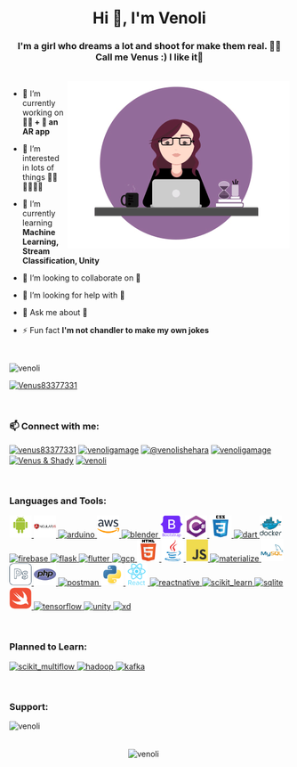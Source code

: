 <h1 align="center">Hi 👋, I'm Venoli</h1>
<h3 align="center">I'm a girl who dreams a lot and shoot for make them real. 🧚‍♀️ Call me Venus :) I like it🌸</h3>
</br>

<img align="right" width="400" height="300" src="me.gif">


- 🔭 I’m currently working on **👩‍🎓 + 🍊 an AR app**

- 👀 I’m interested in lots of things 👩‍💻👩‍🎓🔭💫

- 🌱 I’m currently learning **Machine Learning, Stream Classification, Unity**

- 💞️ I’m looking to collaborate on **🤫**

- 🤝 I’m looking for help with **🤫**

- 💬 Ask me about **🤔**

- ⚡ Fun fact **I'm not chandler to make my own jokes**
</br>
<p align="left"> <img src="https://komarev.com/ghpvc/?username=venoli&label=Profile%20views&color=0e75b6&style=flat" alt="venoli" /> </p>


<p align="left"> <a href="https://twitter.com/Venus83377331" target="blank"><img src="https://img.shields.io/twitter/follow/Venus83377331?logo=twitter&style=for-the-badge" alt="Venus83377331" /></a> </p>

</br>
<h3 align="left">📫 Connect with me:</h3>
<p align="left">
<a href="https://twitter.com/venus83377331" target="blank"><img align="center" src="https://cdn.jsdelivr.net/npm/simple-icons@3.0.1/icons/twitter.svg" alt="venus83377331" height="30" width="40" /></a>
<a href="https://linkedin.com/in/venoligamage" target="blank"><img align="center" src="https://cdn.jsdelivr.net/npm/simple-icons@3.0.1/icons/linkedin.svg" alt="venoligamage" height="30" width="40" /></a>
<a href="https://medium.com/@venolishehara" target="blank"><img align="center" src="https://cdn.jsdelivr.net/npm/simple-icons@3.0.1/icons/medium.svg" alt="@venolishehara" height="30" width="40" /></a>
<a href="https://instagram.com/venoligamage" target="blank"><img align="center" src="https://cdn.jsdelivr.net/npm/simple-icons@3.0.1/icons/instagram.svg" alt="venoligamage" height="30" width="40" /></a>
<a href="https://youtube.com/channel/UCOTivpqaLImYQO_YGSnzyKg" target="blank"><img align="center" src="https://cdn.jsdelivr.net/npm/simple-icons@3.0.1/icons/youtube.svg" alt="Venus & Shady" height="30" width="40" /></a>
<a href="https://fb.com/venoli.gamage" target="blank"><img align="center" src="https://cdn.jsdelivr.net/npm/simple-icons@3.0.1/icons/facebook.svg" alt="venoli" height="30" width="40" /></a>

</p>
</br>
<h3 align="left">Languages and Tools:</h3>
<p align="left"> <a href="https://developer.android.com" target="_blank"> <img src="https://raw.githubusercontent.com/devicons/devicon/master/icons/android/android-original-wordmark.svg" alt="android" width="40" height="40"/> </a> <a href="https://angular.io" target="_blank"> <img src="https://raw.githubusercontent.com/devicons/devicon/master/icons/angularjs/angularjs-original-wordmark.svg" alt="angularjs" width="40" height="40"/> </a> <a href="https://www.arduino.cc/" target="_blank"> <img src="https://cdn.worldvectorlogo.com/logos/arduino-1.svg" alt="arduino" width="40" height="40"/> </a> <a href="https://aws.amazon.com" target="_blank"> <img src="https://raw.githubusercontent.com/devicons/devicon/master/icons/amazonwebservices/amazonwebservices-original-wordmark.svg" alt="aws" width="40" height="40"/> </a> <a href="https://www.blender.org/" target="_blank"> <img src="https://download.blender.org/branding/community/blender_community_badge_white.svg" alt="blender" width="40" height="40"/> </a> <a href="https://getbootstrap.com" target="_blank"> <img src="https://raw.githubusercontent.com/devicons/devicon/master/icons/bootstrap/bootstrap-plain-wordmark.svg" alt="bootstrap" width="40" height="40"/> </a> <a href="https://www.w3schools.com/cs/" target="_blank"> <img src="https://raw.githubusercontent.com/devicons/devicon/master/icons/csharp/csharp-original.svg" alt="csharp" width="40" height="40"/> </a> <a href="https://www.w3schools.com/css/" target="_blank"> <img src="https://raw.githubusercontent.com/devicons/devicon/master/icons/css3/css3-original-wordmark.svg" alt="css3" width="40" height="40"/> </a> <a href="https://dart.dev" target="_blank"> <img src="https://www.vectorlogo.zone/logos/dartlang/dartlang-icon.svg" alt="dart" width="40" height="40"/> </a> <a href="https://www.docker.com/" target="_blank"> <img src="https://raw.githubusercontent.com/devicons/devicon/master/icons/docker/docker-original-wordmark.svg" alt="docker" width="40" height="40"/> </a> <a href="https://firebase.google.com/" target="_blank"> <img src="https://www.vectorlogo.zone/logos/firebase/firebase-icon.svg" alt="firebase" width="40" height="40"/> </a> <a href="https://flask.palletsprojects.com/" target="_blank"> <img src="https://www.vectorlogo.zone/logos/pocoo_flask/pocoo_flask-icon.svg" alt="flask" width="40" height="40"/> </a> <a href="https://flutter.dev" target="_blank"> <img src="https://www.vectorlogo.zone/logos/flutterio/flutterio-icon.svg" alt="flutter" width="40" height="40"/> </a> <a href="https://cloud.google.com" target="_blank"> <img src="https://www.vectorlogo.zone/logos/google_cloud/google_cloud-icon.svg" alt="gcp" width="40" height="40"/> </a>  <a href="https://www.w3.org/html/" target="_blank"> <img src="https://raw.githubusercontent.com/devicons/devicon/master/icons/html5/html5-original-wordmark.svg" alt="html5" width="40" height="40"/> </a> <a href="https://www.java.com" target="_blank"> <img src="https://raw.githubusercontent.com/devicons/devicon/master/icons/java/java-original.svg" alt="java" width="40" height="40"/> </a> <a href="https://developer.mozilla.org/en-US/docs/Web/JavaScript" target="_blank"> <img src="https://raw.githubusercontent.com/devicons/devicon/master/icons/javascript/javascript-original.svg" alt="javascript" width="40" height="40"/> </a> <a href="https://materializecss.com/" target="_blank"> <img src="https://raw.githubusercontent.com/prplx/svg-logos/5585531d45d294869c4eaab4d7cf2e9c167710a9/svg/materialize.svg" alt="materialize" width="40" height="40"/> </a> <a href="https://www.mysql.com/" target="_blank"> <img src="https://raw.githubusercontent.com/devicons/devicon/master/icons/mysql/mysql-original-wordmark.svg" alt="mysql" width="40" height="40"/> </a> <a href="https://www.photoshop.com/en" target="_blank"> <img src="https://raw.githubusercontent.com/devicons/devicon/master/icons/photoshop/photoshop-line.svg" alt="photoshop" width="40" height="40"/> </a> <a href="https://www.php.net" target="_blank"> <img src="https://raw.githubusercontent.com/devicons/devicon/master/icons/php/php-original.svg" alt="php" width="40" height="40"/> </a> <a href="https://postman.com" target="_blank"> <img src="https://www.vectorlogo.zone/logos/getpostman/getpostman-icon.svg" alt="postman" width="40" height="40"/> </a> <a href="https://www.python.org" target="_blank"> <img src="https://raw.githubusercontent.com/devicons/devicon/master/icons/python/python-original.svg" alt="python" width="40" height="40"/> </a> <a href="https://reactjs.org/" target="_blank"> <img src="https://raw.githubusercontent.com/devicons/devicon/master/icons/react/react-original-wordmark.svg" alt="react" width="40" height="40"/> </a> <a href="https://reactnative.dev/" target="_blank"> <img src="https://reactnative.dev/img/header_logo.svg" alt="reactnative" width="40" height="40"/> </a> <a href="https://scikit-learn.org/" target="_blank"> <img src="https://upload.wikimedia.org/wikipedia/commons/0/05/Scikit_learn_logo_small.svg" alt="scikit_learn" width="40" height="40"/> </a> <a href="https://www.sqlite.org/" target="_blank"> <img src="https://www.vectorlogo.zone/logos/sqlite/sqlite-icon.svg" alt="sqlite" width="40" height="40"/> </a> <a href="https://developer.apple.com/swift/" target="_blank"> <img src="https://raw.githubusercontent.com/devicons/devicon/master/icons/swift/swift-original.svg" alt="swift" width="40" height="40"/> </a> <a href="https://www.tensorflow.org" target="_blank"> <img src="https://www.vectorlogo.zone/logos/tensorflow/tensorflow-icon.svg" alt="tensorflow" width="40" height="40"/> </a> <a href="https://unity.com/" target="_blank"> <img src="https://www.vectorlogo.zone/logos/unity3d/unity3d-icon.svg" alt="unity" width="40" height="40"/> </a> <a href="https://www.adobe.com/products/xd.html" target="_blank"> <img src="https://cdn.worldvectorlogo.com/logos/adobe-xd.svg" alt="xd" width="40" height="40"/> </a> </p>
</br>
<h3 align="left">Planned to Learn:</h3>
<p align="left">
<a href="https://scikit-multiflow.github.io/" target="_blank"> <img src="https://upload.wikimedia.org/wikipedia/commons/9/93/Scikit-multiflow-logo.png" alt="scikit_multiflow" width="60" height="40"/> </a> 
<a href="https://hadoop.apache.org/" target="_blank"> <img src="https://www.vectorlogo.zone/logos/apache_hadoop/apache_hadoop-icon.svg" alt="hadoop" width="40" height="40"/> </a>
<a href="https://kafka.apache.org/" target="_blank"> <img src="https://www.vectorlogo.zone/logos/apache_kafka/apache_kafka-icon.svg" alt="kafka" width="40" height="40"/> </a> </p>
</br>
<h3 align="left">Support:</h3>
<p><a href="https://www.buymeacoffee.com/venoli"> <img align="left" src="https://cdn.buymeacoffee.com/buttons/v2/default-yellow.png" height="50" width="210" alt="venoli" /></a></p><br><br>

<p>&nbsp;<img align="center" src="https://github-readme-stats.vercel.app/api?username=venoli&show_icons=true&locale=en" alt="venoli" /></p>

<!---
Venoli/Venoli is a ✨ special ✨ repository because its `README.md` (this file) appears on your GitHub profile.
You can click the Preview link to take a look at your changes.
--->
